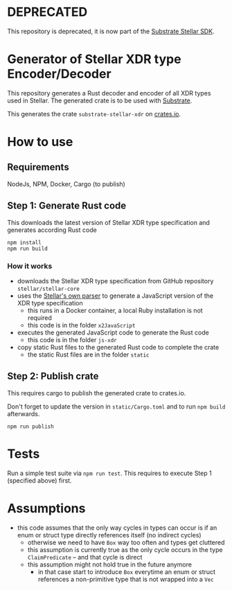 # DEPRECATED

This repository is deprecated, it is now part of the [Substrate Stellar SDK](https://github.com/pendulum-chain/substrate-stellar-sdk).

# Generator of Stellar XDR type Encoder/Decoder

This repository generates a Rust decoder and encoder of all XDR types used in Stellar. The generated crate is to be used with [Substrate](https://www.substrate.io/).

This generates the crate `substrate-stellar-xdr` on [crates.io](https://crates.io/crates/substrate-stellar-xdr).

# How to use

## Requirements

NodeJs, NPM, Docker, Cargo (to publish)

## Step 1: Generate Rust code

This downloads the latest version of Stellar XDR type specification and generates
according Rust code

```
npm install
npm run build
```

### How it works

- downloads the Stellar XDR type specification from GitHub repository `stellar/stellar-core`
- uses the [Stellar's own parser](https://github.com/stellar/xdrgen.git) to generate a JavaScript version of the XDR type specification
  - this runs in a Docker container, a local Ruby installation is not required
  - this code is in the folder `x2JavaScript`
- executes the generated JavaScript code to generate the Rust code
  - this code is in the folder `js-xdr`
- copy static Rust files to the generated Rust code to complete the crate
  - the static Rust files are in the folder `static`

## Step 2: Publish crate

This requires cargo to publish the generated crate to crates.io.

Don't forget to update the version in `static/Cargo.toml` and to run `npm build` afterwards.

```
npm run publish
```

# Tests

Run a simple test suite via `npm run test`. This requires to execute Step 1 (specified above) first.

# Assumptions

- this code assumes that the only way cycles in types can occur is if an enum or struct type directly references itself (no indirect cycles)
  - otherwise we need to have `Box` way too often and types get cluttered
  - this assumption is currently true as the only cycle occurs in the type `ClaimPredicate` – and that cycle is direct
  - this assumption might not hold true in the future anymore
    - in that case start to introduce `Box` everytime an enum or struct references a non-primitive type that is not wrapped into a `Vec`
